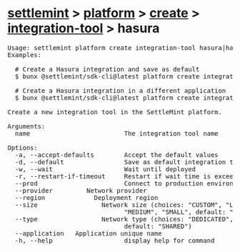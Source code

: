 # [settlemint](../../../../settlemint.md) > [platform](../../../platform.md) > [create](../../create.md) > [integration-tool](../integration-tool.md) > hasura

<pre>Usage: settlemint platform create integration-tool hasura|ha 
Examples:

  # Create a Hasura integration and save as default
  $ bunx @settlemint/sdk-cli@latest platform create integration-tool hasura my-hasura --accept-defaults -d

  # Create a Hasura integration in a different application
  $ bunx @settlemint/sdk-cli@latest platform create integration-tool hasura my-hasura --application app-123

Create a new integration tool in the SettleMint platform.

Arguments:
  name                         The integration tool name

Options:
  -a, --accept-defaults        Accept the default values
  -d, --default                Save as default integration tool
  -w, --wait                   Wait until deployed
  -r, --restart-if-timeout     Restart if wait time is exceeded
  --prod                       Connect to production environment
  --provider <provider>        Network provider
  --region <region>            Deployment region
  --size <size>                Network size (choices: "CUSTOM", "LARGE",
                               "MEDIUM", "SMALL", default: "SMALL")
  --type <type>                Network type (choices: "DEDICATED", "SHARED",
                               default: "SHARED")
  --application <application>  Application unique name
  -h, --help                   display help for command
</pre>